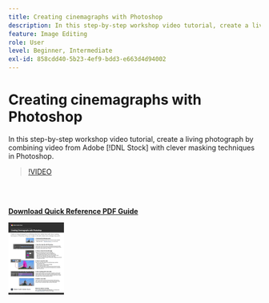 ```yaml
---
title: Creating cinemagraphs with Photoshop
description: In this step-by-step workshop video tutorial, create a living photograph by combining video from Adobe [!DNL Stock] with clever masking techniques in Photoshop
feature: Image Editing
role: User
level: Beginner, Intermediate
exl-id: 858cdd40-5b23-4ef9-bdd3-e663d4d94002
---
```

# Creating cinemagraphs with Photoshop

In this step-by-step workshop video tutorial, create a living photograph by combining video from Adobe [!DNL Stock] with clever masking techniques in Photoshop.

>[!VIDEO](https://video.tv.adobe.com/v/331002?hidetitle=true)

<br>&nbsp;

[**Download Quick Reference PDF Guide**](../quick-reference/CreatingCinemagraphswithPhotoshop.pdf)

[![Image of first page of quick reference guide](assets/CreatingCinemagraphswithPhotoshopPage1.png)](../quick-reference/CreatingCinemagraphswithPhotoshop.pdf)
